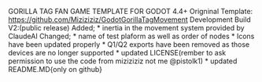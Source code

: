 GORILLA TAG FAN GAME TEMPLATE FOR GODOT 4.4+
Origninal Template: 
	https://github.com/Miziziziz/GodotGorillaTagMovement
Development Build V2:(public release) 
Added; 
	* inertia in the movement system provided by ClaudeAI
Changed; 
	* name of test plaform as well as order of nodes
	* Icons have been updated properly
	* Q1/Q2 exports have been removed as those devices are no longer supported
	* updated LICENSE(rember to ask permission to use the code from miziziziz not me @pistolk1)
	* updated README.MD{only on github}
